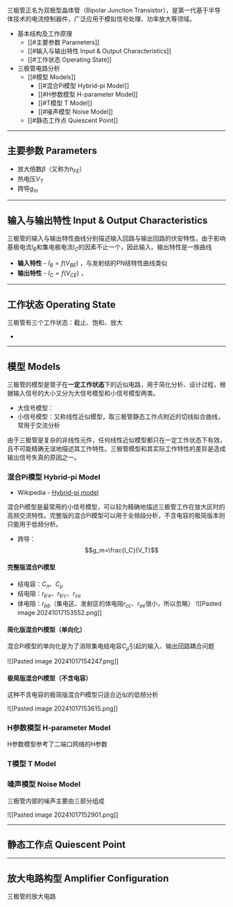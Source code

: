 三极管正名为双极型晶体管（Bipolar Junction Transistor），是第一代基于半导体技术的电流控制器件，广泛应用于模拟信号处理、功率放大等领域。

+ 基本结构及工作原理
	+ [[#主要参数 Parameters]]
	+ [[#输入与输出特性 Input & Output Characteristics]]
	+ [[#工作状态 Operating State]]
+ 三极管电路分析
	+ [[#模型 Models]]
		+ [[#混合Pi模型 Hybrid-pi Model]]
		+ [[#H参数模型 H-parameter Model]]
		+ [[#T模型 T Model]]
		+ [[#噪声模型 Noise Model]]
	+ [[#静态工作点 Quiescent Point]]

---
## 主要参数 Parameters

+ 放大倍数$\beta$（又称为$h_{FE}$）
+ 热电压$V_T$
+ 跨导$g_m$


---
## 输入与输出特性 Input & Output Characteristics

三极管的输入与输出特性曲线分别描述输入回路与输出回路的伏安特性，由于影响基极电流$I_B$和集电极电流$I_C$的因素不止一个，因此输入、输出特性是一族曲线

+ **输入特性** - $I_B=f(V_{BE})$ ，与发射结的PN结特性曲线类似
+ **输出特性** - $I_C=f(V_{CE})$ ，



---
## 工作状态 Operating State

三极管有三个工作状态：截止、饱和、放大

+ 




---
## 模型 Models

三极管的模型是管子在**一定工作状态**下的近似电路，用于简化分析、设计过程，根据输入信号的大小又分为大信号模型和小信号模型两类。

+ 大信号模型：
+ 小信号模型：又称线性近似模型，取三极管静态工作点附近的切线拟合曲线，常用于交流分析

由于三极管是复杂的非线性元件，任何线性近似模型都只在一定工作状态下有效，且不可能精确无误地描述其工作特性。三极管模型和其实际工作特性的差异是造成输出信号失真的原因之一。

### 混合Pi模型 Hybrid-pi Model

+ Wikipedia - [Hybrid-pi model](https://en.wikipedia.org/wiki/Hybrid-pi_model)

混合Pi模型是最常用的小信号模型，可以较为精确地描述三极管工作在放大区时的高频交流特性。完整版的混合Pi模型可以用于全频段分析，不含电容的极简版本则只能用于低频分析。

+ 跨导：
$$g_m=\frac{I_C}{V_T}$$

#### 完整版混合Pi模型

+ 结电容：$C_{\pi}$、$C_{\mu}$
+ 结电阻：$r_{b'e}$、$r_{b'c}$、$r_{ce}$
+ 体电阻：$r_{bb}$（集电区、发射区的体电阻$r_{cc}$、$r_{ee}$很小，所以忽略）
![[Pasted image 20241017153552.png]]

#### 简化版混合Pi模型（单向化）

混合Pi模型的单向化是为了消除集电结电容$C_{\mu}$引起的输入、输出回路耦合问题

![[Pasted image 20241017154247.png]]


#### 极简版混合Pi模型（不含电容）

这种不含电容的极简版混合Pi模型只适合近似的低频分析

![[Pasted image 20241017153615.png]]


### H参数模型 H-parameter Model

H参数模型参考了二端口网络的H参数


### T模型 T Model



### 噪声模型 Noise Model

三极管内部的噪声主要由三部分组成

![[Pasted image 20241017152901.png]]

---
## 静态工作点 Quiescent Point



---
## 放大电路构型 Amplifier Configuration

三极管的放大电路